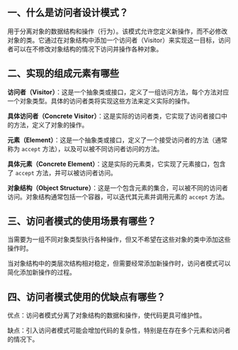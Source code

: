 ## 一、什么是访问者设计模式？

用于分离对象的数据结构和操作（行为）。该模式允许您定义新操作，而不必修改对象的类。它通过在对象结构中添加一个访问者（Visitor）来实现这一目标，访问者可以在不修改对象结构的情况下访问并操作各种对象。

## 二、实现的组成元素有哪些

**访问者（Visitor）**：这是一个抽象类或接口，定义了一组访问方法，每个方法对应一个对象类型。具体的访问者类将实现这些方法来定义实际的操作。

**具体访问者（Concrete Visitor）**：这是实际的访问者类，它实现了访问者接口中的方法，定义了对象的操作。

**元素（Element）**：这是一个抽象类或接口，定义了一个接受访问者的方法（通常称为 `accept` 方法），以及可以被不同访问者访问的方法。

**具体元素（Concrete Element）**：这是实际的元素类，它实现了元素接口，包含了 `accept` 方法，并可以被访问者访问。

**对象结构（Object Structure）**：这是一个包含元素的集合，可以被不同的访问者访问。对象结构通常包括一个容器，可以迭代其元素并调用元素的 `accept` 方法。

## 三、访问者模式的使用场景有哪些？

当需要为一组不同对象类型执行各种操作，但又不希望在这些对象的类中添加这些操作时。

当对象结构中的类层次结构相对稳定，但需要经常添加新操作时，访问者模式可以简化添加新操作的过程。

## 四、访问者模式使用的优缺点有哪些？

优点：访问者模式分离了对象结构的数据和操作，使代码更具可维护性。

缺点：引入访问者模式可能会增加代码的复杂性，特别是在存在多个元素和访问者的情况下。